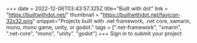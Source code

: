+++
date = 2022-12-06T03:43:57.325Z
title="Built with dot"
link = "https://builtwithdot.net/"
thumbnail = "https://builtwithdot.net/favicon-32x32.png"
snippet="Projects built with .net framework, .net core, xamarin, mono, mono game, unity, or godot."
tags = [".net-framework", "xmarin", ".net-core", "mono", "unity". "godot"]
+++
Sign in to submit your project
